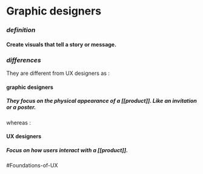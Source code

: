 # Graphic designers

### *definition*

#### Create visuals that tell a story or message.

### *differences*

They are different from UX designers as :

#### graphic designers
##### They focus on the physical appearance of a [[product]]. Like an *invitation* or a *poster*.

whereas :

#### UX designers
##### Focus on how users interact with a [[product]].

#Foundations-of-UX 